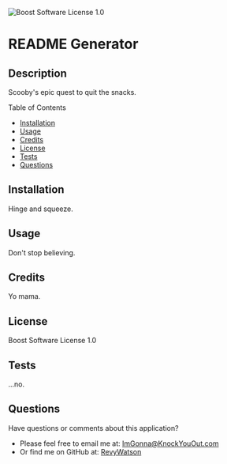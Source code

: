![Boost Software License 1.0]('https://img.shields.io/github/license/:RevyWatson/:readme-generator?color=bright%20green&style=plastic')


  # README Generator
  
  ## Description
  Scooby's epic quest to quit the snacks.

  Table of Contents
  - [Installation](#installation)
  - [Usage](#usage)
  - [Credits](#credits)
  - [License](#license)
  - [Tests](#tests)
  - [Questions](#questions)

  ## Installation
  Hinge and squeeze.

  ## Usage
  Don't stop believing.
  
  ## Credits
  Yo mama.
  
  ## License
  Boost Software License 1.0
  
  ## Tests
  ...no.

  ## Questions
  Have questions or comments about this application?
  - Please feel free to email me at: ImGonna@KnockYouOut.com
  - Or find me on GitHub at: [RevyWatson](https://github.com/RevyWatson)
